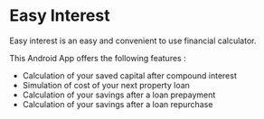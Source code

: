# Easy Interest

Easy interest is an easy and convenient to use financial calculator.

This Android App offers the following features :
- Calculation of your saved capital after compound interest
- Simulation of cost of your next property loan
- Calculation of your savings after a loan prepayment
- Calculation of your savings after a loan repurchase
